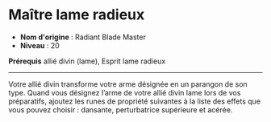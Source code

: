# Maître lame radieux

 * **Nom d'origine** : Radiant Blade Master
 * **Niveau** : 20


<p><strong>Prérequis</strong> allié divin (lame), Esprit lame radieux</p>
<hr>
<p>Votre allié divin transforme votre arme désignée en un parangon de son type. Quand vous désignez l’arme de votre allié divin lame lors de vos préparatifs, ajoutez les runes de propriété suivantes à la liste des effets que vous pouvez choisir : dansante, perturbatrice supérieure et acérée.</p>